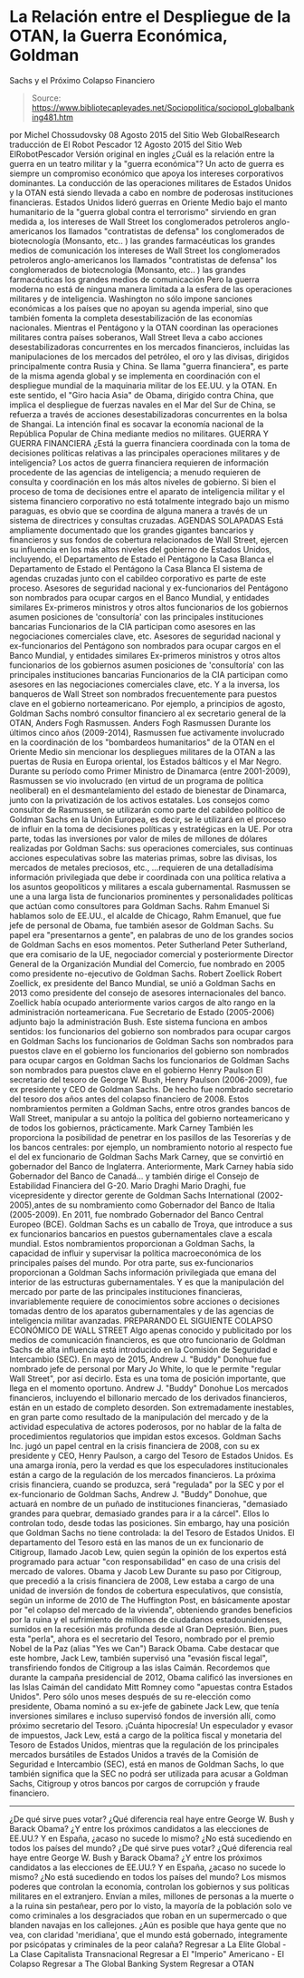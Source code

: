 # La Relación entre el Despliegue de la OTAN, la Guerra Económica, Goldman 
Sachs y el Próximo Colapso Financiero

> Source: https://www.bibliotecapleyades.net/Sociopolitica/sociopol_globalbanking481.htm

por Michel Chossudovsky 08 Agosto 2015
del Sitio Web GlobalResearch
traducción de El Robot Pescador
12 Agosto 2015
del Sitio Web ElRobotPescador
Versión original en ingles
¿Cuál es la relación entre la guerra en un teatro militar y la "guerra económica"? Un acto de guerra es siempre un compromiso económico que apoya los intereses corporativos dominantes. La conducción de las operaciones militares de Estados Unidos y la OTAN está siendo llevada a cabo en nombre de poderosas instituciones financieras. Estados Unidos lideró guerras en Oriente Medio bajo el manto humanitario de la "guerra global contra el terrorismo" sirviendo en gran medida a,
los intereses de Wall Street los conglomerados petroleros anglo-americanos los llamados "contratistas de defensa" los conglomerados de biotecnología (Monsanto, etc.. ) las grandes farmacéuticas los grandes medios de comunicación
los intereses de Wall Street
los conglomerados petroleros anglo-americanos
los llamados "contratistas de defensa"
los conglomerados de biotecnología (Monsanto, etc.. )
las grandes farmacéuticas
los grandes medios de comunicación
Pero la guerra moderna no está de ninguna manera limitada a la esfera de las operaciones militares y de inteligencia. Washington no sólo impone sanciones económicas a los países que no apoyan su agenda imperial, sino que también fomenta la completa desestabilización de las economías nacionales.
Mientras el Pentágono y la OTAN coordinan las operaciones militares contra países soberanos, Wall Street lleva a cabo acciones desestabilizadoras concurrentes en los mercados financieros, incluidas las manipulaciones de los mercados del petróleo, el oro y las divisas, dirigidos principalmente contra Rusia y China. Se llama "guerra financiera", es parte de la misma agenda global y se implementa en coordinación con el despliegue mundial de la maquinaria militar de los EE.UU. y la OTAN. En este sentido, el "Giro hacia Asia" de Obama, dirigido contra China, que implica el despliegue de fuerzas navales en el Mar del Sur de China, se refuerza a través de acciones desestabilizadoras concurrentes en la bolsa de Shangai. La intención final es socavar la economía nacional de la República Popular de China mediante medios no militares.
GUERRA Y GUERRA FINANCIERA ¿Está la guerra financiera coordinada con la toma de decisiones políticas relativas a las principales operaciones militares y de inteligencia? Los actos de guerra financiera requieren de información procedente de las agencias de inteligencia; a menudo requieren de consulta y coordinación en los más altos niveles de gobierno. Si bien el proceso de toma de decisiones entre el aparato de inteligencia militar y el sistema financiero corporativo no está totalmente integrado bajo un mismo paraguas, es obvio que se coordina de alguna manera a través de un sistema de directrices y consultas cruzadas.
AGENDAS SOLAPADAS Está ampliamente documentado que los grandes gigantes bancarios y financieros y sus fondos de cobertura relacionados de Wall Street, ejercen su influencia en los más altos niveles del gobierno de Estados Unidos, incluyendo,
el Departamento de Estado el Pentágono la Casa Blanca
el Departamento de Estado
el Pentágono
la Casa Blanca
El sistema de agendas cruzadas junto con el cabildeo corporativo es parte de este proceso.
Asesores de seguridad nacional y ex-funcionarios del Pentágono son nombrados para ocupar cargos en el Banco Mundial, y entidades similares Ex-primeros ministros y otros altos funcionarios de los gobiernos asumen posiciones de 'consultoría' con las principales instituciones bancarias Funcionarios de la CIA participan como asesores en las negociaciones comerciales clave, etc.
Asesores de seguridad nacional y ex-funcionarios del Pentágono son nombrados para ocupar cargos en el Banco Mundial, y entidades similares
Ex-primeros ministros y otros altos funcionarios de los gobiernos asumen posiciones de 'consultoría' con las principales instituciones bancarias
Funcionarios de la CIA participan como asesores en las negociaciones comerciales clave, etc.
Y a la inversa, los banqueros de Wall Street son nombrados frecuentemente para puestos clave en el gobierno norteamericano. Por ejemplo, a principios de agosto, Goldman Sachs nombró consultor financiero al ex secretario general de la OTAN, Anders Fogh Rasmussen.
Anders Fogh Rasmussen
Durante los últimos cinco años (2009-2014), Rasmussen fue activamente involucrado en la coordinación de los "bombardeos humanitarios" de la OTAN en el Oriente Medio sin mencionar los despliegues militares de la OTAN a las puertas de Rusia en Europa oriental, los Estados bálticos y el Mar Negro. Durante su período como Primer Ministro de Dinamarca (entre 2001-2009), Rasmussen se vio involucrado (en virtud de un programa de política neoliberal) en el desmantelamiento del estado de bienestar de Dinamarca, junto con la privatización de los activos estatales. Los consejos como consultor de Rasmussen, se utilizarán como parte del cabildeo político de Goldman Sachs en la Unión Europea, es decir, se le utilizará en el proceso de influir en la toma de decisiones políticas y estratégicas en la UE.
Por otra parte, todas las inversiones por valor de miles de millones de dólares realizadas por Goldman Sachs:
sus operaciones comerciales, sus continuas acciones especulativas sobre las materias primas, sobre las divisas, los mercados de metales preciosos, etc.,
...requieren de una detalladísima información privilegiada que debe ir coordinada con una política relativa a los asuntos geopolíticos y militares a escala gubernamental.
Rasmussen se une a una larga lista de funcionarios prominentes y personalidades políticas que actúan como consultores para Goldman Sachs.
Rahm Emanuel
Si hablamos solo de EE.UU., el alcalde de Chicago, Rahm Emanuel, que fue jefe de personal de Obama, fue también asesor de Goldman Sachs. Su papel era "presentarnos a gente", en palabras de uno de los grandes socios de Goldman Sachs en esos momentos.
Peter Sutherland
Peter Sutherland, que era comisario de la UE, negociador comercial y posteriormente Director General de la Organización Mundial del Comercio, fue nombrado en 2005 como presidente no-ejecutivo de Goldman Sachs.
Robert Zoellick
Robert Zoellick, ex presidente del Banco Mundial, se unió a Goldman Sachs en 2013 como presidente del consejo de asesores internacionales del banco. Zoellick había ocupado anteriormente varios cargos de alto rango en la administración norteamericana.
Fue Secretario de Estado (2005-2006) adjunto bajo la administración Bush. Este sistema funciona en ambos sentidos:
los funcionarios del gobierno son nombrados para ocupar cargos en Goldman Sachs los funcionarios de Goldman Sachs son nombrados para puestos clave en el gobierno
los funcionarios del gobierno son nombrados para ocupar cargos en Goldman Sachs
los funcionarios de Goldman Sachs son nombrados para puestos clave en el gobierno
Henry Paulson
El secretario del tesoro de George W. Bush, Henry Paulson (2006-2009), fue ex presidente y CEO de Goldman Sachs. De hecho fue nombrado secretario del tesoro dos años antes del colapso financiero de 2008. Estos nombramientos permiten a Goldman Sachs, entre otros grandes bancos de Wall Street, manipular a su antojo la política del gobierno norteamericano y de todos los gobiernos, prácticamente.
Mark Carney
También les proporciona la posibilidad de penetrar en los pasillos de las Tesorerías y de los bancos centrales:
por ejemplo, un nombramiento notorio al respecto fue el del ex funcionario de Goldman Sachs Mark Carney, que se convirtió en gobernador del Banco de Inglaterra.
Anteriormente, Mark Carney había sido Gobernador del Banco de Canadá... y también dirige el Consejo de Estabilidad Financiera del G-20.
Mario Draghi
Mario Draghi, fue vicepresidente y director gerente de Goldman Sachs International (2002-2005),antes de su nombramiento como Gobernador del Banco de Italia (2005-2009). En 2011, fue nombrado Gobernador del Banco Central Europeo (BCE). Goldman Sachs es un caballo de Troya, que introduce a sus ex funcionarios bancarios en puestos gubernamentales clave a escala mundial. Estos nombramientos proporcionan a Goldman Sachs, la capacidad de influir y supervisar la política macroeconómica de los principales países del mundo. Por otra parte, sus ex-funcionarios proporcionan a Goldman Sachs información privilegiada que emana del interior de las estructuras gubernamentales. Y es que la manipulación del mercado por parte de las principales instituciones financieras, invariablemente requiere de conocimientos sobre acciones o decisiones tomadas dentro de los aparatos gubernamentales y de las agencias de inteligencia militar avanzadas.
PREPARANDO EL SIGUIENTE COLAPSO ECONÓMICO DE WALL STREET Algo apenas conocido y publicitado por los medios de comunicación financieros, es que otro funcionario de Goldman Sachs de alta influencia está introducido en la Comisión de Seguridad e Intercambio (SEC). En mayo de 2015, Andrew J. "Buddy" Donohue fue nombrado jefe de personal por Mary Jo White, lo que le permite "regular Wall Street", por así decirlo. Esta es una toma de posición importante, que llega en el momento oportuno.
Andrew J. "Buddy" Donohue
Los mercados financieros, incluyendo el billonario mercado de los derivados financieros, están en un estado de completo desorden.
Son extremadamente inestables, en gran parte como resultado de la manipulación del mercado y de la actividad especulativa de actores poderosos, por no hablar de la falta de procedimientos regulatorios que impidan estos excesos. Goldman Sachs Inc. jugó un papel central en la crisis financiera de 2008, con su ex presidente y CEO, Henry Paulson, a cargo del Tesoro de Estados Unidos. Es una amarga ironía, pero la verdad es que los especuladores institucionales están a cargo de la regulación de los mercados financieros. La próxima crisis financiera, cuando se produzca, será "regulada" por la SEC y por el ex-funcionario de Goldman Sachs, Andrew J. "Buddy" Donohue, que actuará en nombre de un puñado de instituciones financieras,
"demasiado grandes para quebrar, demasiado grandes para ir a la cárcel".
Ellos lo controlan todo, desde todas las posiciones. Sin embargo, hay una posición que Goldman Sachs no tiene controlada:
la del Tesoro de Estados Unidos.
El departamento del Tesoro está en las manos de un ex funcionario de Citigroup, llamado Jacob Lew, quien según la opinión de los expertos está programado para actuar "con responsabilidad" en caso de una crisis del mercado de valores.
Obama y Jacob Lew
Durante su paso por Citigroup, que precedió a la crisis financiera de 2008, Lew estaba a cargo de una unidad de inversión de fondos de cobertura especulativos, que consistía, según un informe de 2010 de The Huffington Post, en básicamente apostar por "el colapso del mercado de la vivienda", obteniendo grandes beneficios por la ruina y el sufrimiento de millones de ciudadanos estadounidenses, sumidos en la recesión más profunda desde al Gran Depresión. Bien, pues esta "perla", ahora es el secretario del Tesoro, nombrado por el premio Nobel de la Paz (alias "Yes we Can") Barack Obama. Cabe destacar que este hombre, Jack Lew, también supervisó una "evasión fiscal legal", transfiriendo fondos de Citigroup a las islas Caimán. Recordemos que durante la campaña presidencial de 2012, Obama calificó las inversiones en las Islas Caimán del candidato Mitt Romney como "apuestas contra Estados Unidos". Pero sólo unos meses después de su re-elección como presidente, Obama nominó a su ex-jefe de gabinete Jack Lew, que tenía inversiones similares e incluso supervisó fondos de inversión allí, como próximo secretario del Tesoro. ¡Cuánta hipocresía! Un especulador y evasor de impuestos, Jack Lew, está a cargo de la política fiscal y monetaria del Tesoro de Estados Unidos, mientras que la regulación de los principales mercados bursátiles de Estados Unidos a través de la Comisión de Seguridad e Intercambio (SEC), está en manos de Goldman Sachs, lo que también significa que la SEC no podrá ser utilizada para acusar a Goldman Sachs, Citigroup y otros bancos por cargos de corrupción y fraude financiero.
***
¿De qué sirve pues votar? ¿Qué diferencia real haye entre George W. Bush y Barack Obama? ¿Y entre los próximos candidatos a las elecciones de EE.UU.? Y en España, ¿acaso no sucede lo mismo? ¿No está sucediendo en todos los países del mundo?
¿De qué sirve pues votar?
¿Qué diferencia real haye entre George W. Bush y Barack Obama?
¿Y entre los próximos candidatos a las elecciones de EE.UU.?
Y en España, ¿acaso no sucede lo mismo?
¿No está sucediendo en todos los países del mundo?
Los mismos poderes que controlan la economía, controlan los gobiernos y sus políticas militares en el extranjero.
Envían a miles, millones de personas a la muerte o a la ruina sin pestañear, pero por lo visto, la mayoría de la población solo ve como criminales a los desgraciados que roban en un supermercado o que blanden navajas en los callejones. ¿Aún es posible que haya gente que no vea, con claridad 'meridiana', que el mundo está gobernado, íntegramente por psicópatas y criminales de la peor calaña?
Regresar a La Elite Global - La Clase Capitalista Transnacional
Regresar a El "Imperio" Americano - El Colapso
Regresar a The Global Banking System
Regresar a OTAN
